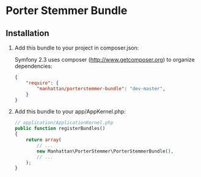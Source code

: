 Porter Stemmer Bundle
============

Installation
------------

1. Add this bundle to your project in composer.json:

    Symfony 2.3 uses composer (http://www.getcomposer.org) to organize dependencies:

    ```json
    {
        "require": {
            "manhattan/porterstemmer-bundle": "dev-master",
        }
    }
    ```

2. Add this bundle to your app/AppKernel.php:

    ``` php
    // application/ApplicationKernel.php
    public function registerBundles()
    {
        return array(
            // ...
            new Manhattan\PorterStemmer\PorterStemmerBundle(),
            // ...
        );
    }
    ```
